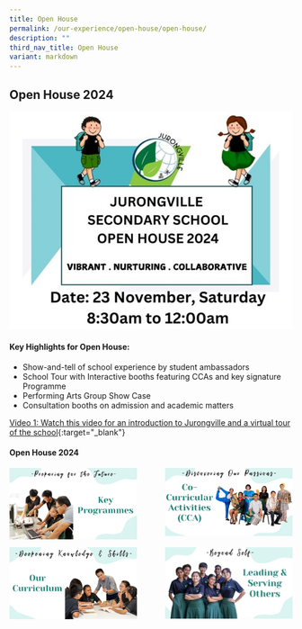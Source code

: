 ```yaml
---
title: Open House
permalink: /our-experience/open-house/open-house/
description: ""
third_nav_title: Open House
variant: markdown
---
```

## Open House 2024

![](/images/2024_OpenHouse_P1.jpg)

#### Key Highlights for Open House:
* Show-and-tell of school experience by student ambassadors
* School Tour with Interactive booths featuring CCAs and key signature Programme
* Performing Arts Group Show Case
* Consultation booths on admission and academic matters

[Video 1: Watch this video for an introduction to Jurongville and a virtual tour of the school](https://drive.google.com/file/d/1COQt0PIDThrPNMg7hnOCBCCAUNELCnnP/preview){:target="_blank"}


#### Open House 2024

<p><a href="/our-experience/open-house/prepfuture/">
<img style="width:45%" align="left" src="/images/Key-Programmes.png">
</a></p>

<p><a href="/our-experience/open-house/passion/">
<img style="width:45%" align="right" src="/images/CCA.png">
</a></p>

<br clear="left">

<p><a href="/our-experience/open-house/knowledgenskills/">
<img style="width:45%" align="left" src="/images/Our-Curriculum.png">
</a></p>

<p><a href="/our-experience/open-house/leading/">
<img style="width:45%" align="right" src="/images/LeadingServingOthers.png">
</a></p>